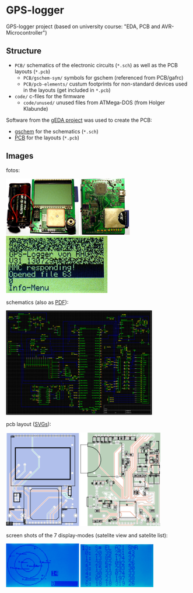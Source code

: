 # GPS-logger
GPS-logger project (based on university course: "EDA, PCB and AVR-Microcontroller")


## Structure

- `PCB/`   schematics of the electronic circuits (`*.sch`) as well as the PCB layouts (`*.pcb`)
  - `PCB/gschem-sym/`   symbols for gschem (referenced from PCB/gafrc)
  - `PCB/pcb-elements/`   custum footprints for non-standard devices used in the layouts (get included in `*.pcb`)
- `code/`   c-files for the firmware
  - `code/unused/`   unused files from ATMega-DOS (from Holger Klabunde)


Software from the [gEDA project](http://www.geda-project.org/) was used to create the PCB:
- [gschem](http://wiki.geda-project.org/geda:gaf) for the schematics (`*.sch`)
- [PCB](http://pcb.geda-project.org/) for the layouts  (`*.pcb`)


## Images


fotos:

<img src="IMGs/front.jpg" width="200"> <img src="IMGs/back.jpg" width="135"> <img src="IMGs/screen_start.jpg" width="278">


schematics (also as [PDF](IMGs/schematics.pdf)):

<img src="IMGs/schematics.png" width="400">


pcb layout ([SVGs](IMGs/)):

<img src="IMGs/pcb_front.png" width="200"> <img src="IMGs/pcb_back.png" width="220">


screen shots of the 7 display-modes (satelite view and satelite list):

<img src="IMGs/screen_satelite-view_bl.jpg" width="200"> <img src="IMGs/screen_satelite-list_bl.jpg" width="200">
